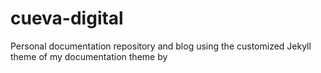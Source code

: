 # cueva-digital
Personal documentation repository and blog using the customized Jekyll theme of my documentation theme by 
